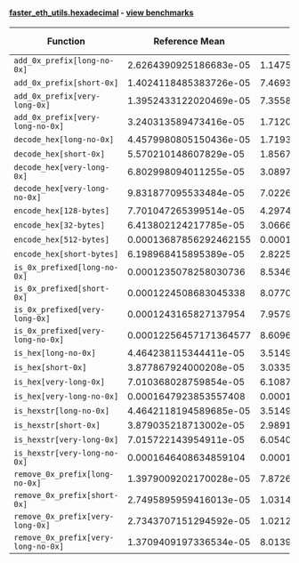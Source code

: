 #### [faster_eth_utils.hexadecimal](https://github.com/BobTheBuidler/faster-eth-utils/blob/renovate/mypy-1.x/faster_eth_utils/hexadecimal.py) - [view benchmarks](https://github.com/BobTheBuidler/faster-eth-utils/blob/renovate/mypy-1.x/benchmarks/test_hexadecimal_benchmarks.py)

| Function | Reference Mean | Faster Mean | % Change | Speedup (%) | x Faster | Faster |
|----------|---------------|-------------|----------|-------------|----------|--------|
| `add_0x_prefix[long-no-0x]` | 2.6264390925186683e-05 | 1.1475916592520506e-05 | 56.31% | 128.87% | 2.29x | ✅ |
| `add_0x_prefix[short-0x]` | 1.4024118485383726e-05 | 7.469314508913815e-06 | 46.74% | 87.76% | 1.88x | ✅ |
| `add_0x_prefix[very-long-0x]` | 1.3952433122020469e-05 | 7.355842291453128e-06 | 47.28% | 89.68% | 1.90x | ✅ |
| `add_0x_prefix[very-long-no-0x]` | 3.240313589473416e-05 | 1.7120321390002704e-05 | 47.16% | 89.27% | 1.89x | ✅ |
| `decode_hex[long-no-0x]` | 4.4579980805150436e-05 | 1.7193555833936738e-05 | 61.43% | 159.28% | 2.59x | ✅ |
| `decode_hex[short-0x]` | 5.570210148607829e-05 | 1.8567668247861513e-05 | 66.67% | 200.00% | 3.00x | ✅ |
| `decode_hex[very-long-0x]` | 6.802998094011255e-05 | 3.089788687822588e-05 | 54.58% | 120.18% | 2.20x | ✅ |
| `decode_hex[very-long-no-0x]` | 9.831877095533484e-05 | 7.022619874684368e-05 | 28.57% | 40.00% | 1.40x | ✅ |
| `encode_hex[128-bytes]` | 7.701047265399514e-05 | 4.297406638093465e-05 | 44.20% | 79.20% | 1.79x | ✅ |
| `encode_hex[32-bytes]` | 6.413802124217785e-05 | 3.066618510948338e-05 | 52.19% | 109.15% | 2.09x | ✅ |
| `encode_hex[512-bytes]` | 0.00013687856292462155 | 0.00010180968448226492 | 25.62% | 34.45% | 1.34x | ✅ |
| `encode_hex[short-bytes]` | 6.198968415895389e-05 | 2.822503824982984e-05 | 54.47% | 119.63% | 2.20x | ✅ |
| `is_0x_prefixed[long-no-0x]` | 0.0001235078258030736 | 8.534671226851856e-05 | 30.90% | 44.71% | 1.45x | ✅ |
| `is_0x_prefixed[short-0x]` | 0.0001224508683045338 | 8.07700238041998e-05 | 34.04% | 51.60% | 1.52x | ✅ |
| `is_0x_prefixed[very-long-0x]` | 0.0001243165827137954 | 7.957965796245744e-05 | 35.99% | 56.22% | 1.56x | ✅ |
| `is_0x_prefixed[very-long-no-0x]` | 0.00012256457171364577 | 8.609660347585998e-05 | 29.75% | 42.36% | 1.42x | ✅ |
| `is_hex[long-no-0x]` | 4.464238115344411e-05 | 3.5149184000560216e-05 | 21.26% | 27.01% | 1.27x | ✅ |
| `is_hex[short-0x]` | 3.877867924000208e-05 | 3.03354111555097e-05 | 21.77% | 27.83% | 1.28x | ✅ |
| `is_hex[very-long-0x]` | 7.010368028759854e-05 | 6.1087365798331e-05 | 12.86% | 14.76% | 1.15x | ✅ |
| `is_hex[very-long-no-0x]` | 0.0001647923853557408 | 0.00015476312338849211 | 6.09% | 6.48% | 1.06x | ✅ |
| `is_hexstr[long-no-0x]` | 4.4642118194589685e-05 | 3.514907010312697e-05 | 21.26% | 27.01% | 1.27x | ✅ |
| `is_hexstr[short-0x]` | 3.879035218713002e-05 | 2.989124968153653e-05 | 22.94% | 29.77% | 1.30x | ✅ |
| `is_hexstr[very-long-0x]` | 7.015722143954911e-05 | 6.054072248596544e-05 | 13.71% | 15.88% | 1.16x | ✅ |
| `is_hexstr[very-long-no-0x]` | 0.0001646408634859104 | 0.00015469179385504977 | 6.04% | 6.43% | 1.06x | ✅ |
| `remove_0x_prefix[long-no-0x]` | 1.3979009202170028e-05 | 7.872650015314938e-06 | 43.68% | 77.56% | 1.78x | ✅ |
| `remove_0x_prefix[short-0x]` | 2.7495895959416013e-05 | 1.03142512354515e-05 | 62.49% | 166.58% | 2.67x | ✅ |
| `remove_0x_prefix[very-long-0x]` | 2.7343707151294592e-05 | 1.021286281639936e-05 | 62.65% | 167.74% | 2.68x | ✅ |
| `remove_0x_prefix[very-long-no-0x]` | 1.3709409197336534e-05 | 8.013914833055358e-06 | 41.54% | 71.07% | 1.71x | ✅ |
